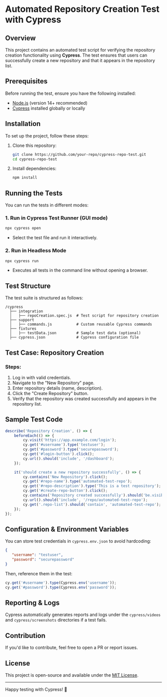 # Automated Repository Creation Test with Cypress

## Overview
This project contains an automated test script for verifying the repository creation functionality using **Cypress**. The test ensures that users can successfully create a new repository and that it appears in the repository list.

## Prerequisites
Before running the test, ensure you have the following installed:

- [Node.js](https://nodejs.org/) (version 14+ recommended)
- [Cypress](https://www.cypress.io/) installed globally or locally

## Installation
To set up the project, follow these steps:

1. Clone this repository:
   ```sh
   git clone https://github.com/your-repo/cypress-repo-test.git
   cd cypress-repo-test
   ```
2. Install dependencies:
   ```sh
   npm install
   ```

## Running the Tests
You can run the tests in different modes:

### 1. Run in Cypress Test Runner (GUI mode)
```sh
npx cypress open
```
- Select the test file and run it interactively.

### 2. Run in Headless Mode
```sh
npx cypress run
```
- Executes all tests in the command line without opening a browser.

## Test Structure
The test suite is structured as follows:

```
/cypress
  ├── integration
  │   ├── repoCreation.spec.js  # Test script for repository creation
  ├── support
  │   ├── commands.js           # Custom reusable Cypress commands
  ├── fixtures
  │   ├── testData.json         # Sample test data (optional)
  ├── cypress.json              # Cypress configuration file
```

## Test Case: Repository Creation
### Steps:
1. Log in with valid credentials.
2. Navigate to the "New Repository" page.
3. Enter repository details (name, description).
4. Click the "Create Repository" button.
5. Verify that the repository was created successfully and appears in the repository list.

## Sample Test Code
```javascript
describe('Repository Creation', () => {
    beforeEach(() => {
        cy.visit('https://app.example.com/login');
        cy.get('#username').type('testuser');
        cy.get('#password').type('securepassword');
        cy.get('#login-button').click();
        cy.url().should('include', '/dashboard');
    });

    it('should create a new repository successfully', () => {
        cy.contains('New Repository').click();
        cy.get('#repo-name').type('automated-test-repo');
        cy.get('#repo-description').type('This is a test repository');
        cy.get('#create-repo-button').click();
        cy.contains('Repository created successfully').should('be.visible');
        cy.url().should('include', '/repo/automated-test-repo');
        cy.get('.repo-list').should('contain', 'automated-test-repo');
    });
});
```

## Configuration & Environment Variables
You can store test credentials in `cypress.env.json` to avoid hardcoding:
```json
{
   "username": "testuser",
   "password": "securepassword"
}
```
Then, reference them in the test:
```javascript
cy.get('#username').type(Cypress.env('username'));
cy.get('#password').type(Cypress.env('password'));
```

## Reporting & Logs
Cypress automatically generates reports and logs under the `cypress/videos` and `cypress/screenshots` directories if a test fails.

## Contribution
If you'd like to contribute, feel free to open a PR or report issues.

## License
This project is open-source and available under the [MIT License](LICENSE).

---
Happy testing with Cypress! 🚀


